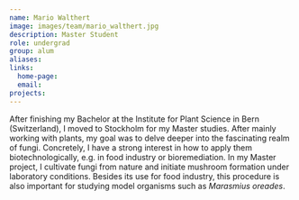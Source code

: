 ```yaml
---
name: Mario Walthert
image: images/team/mario_walthert.jpg
description: Master Student
role: undergrad
group: alum
aliases:
links:
  home-page:
  email: 
projects:
---
```


After finishing my Bachelor at the Institute for Plant Science in Bern (Switzerland), I moved to Stockholm for my Master studies. After mainly working with plants, my goal was to delve deeper into the fascinating realm of fungi. Concretely, I have a strong interest in how to apply them biotechnologically, e.g. in food industry or bioremediation. In my Master project, I cultivate fungi from nature and initiate mushroom formation under laboratory conditions. Besides its use for food industry, this procedure is also important for studying model organisms such as _Marasmius oreades_.